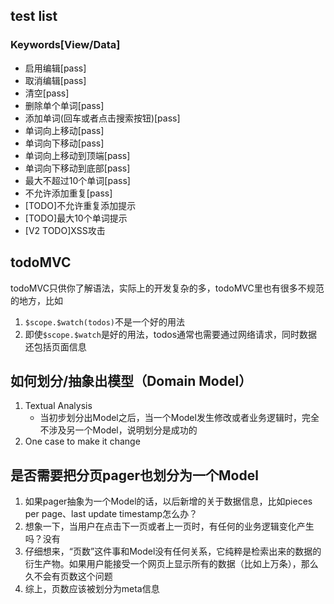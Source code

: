 ## test list

### Keywords[View/Data]

- 启用编辑[pass]
- 取消编辑[pass]
- 清空[pass]
- 删除单个单词[pass]
- 添加单词(回车或者点击搜索按钮)[pass]
- 单词向上移动[pass]
- 单词向下移动[pass]
- 单词向上移动到顶端[pass]
- 单词向下移动到底部[pass]
- 最大不超过10个单词[pass]
- 不允许添加重复[pass]
- [TODO]不允许重复添加提示
- [TODO]最大10个单词提示
- [V2 TODO]XSS攻击


## todoMVC

todoMVC只供你了解语法，实际上的开发复杂的多，todoMVC里也有很多不规范的地方，比如

1. `$scope.$watch(todos)`不是一个好的用法
2. 即使`$scope.$watch`是好的用法，todos通常也需要通过网络请求，同时数据还包括页面信息

## 如何划分/抽象出模型（Domain Model）

1. Textual Analysis
	- 当初步划分出Model之后，当一个Model发生修改或者业务逻辑时，完全不涉及另一个Model，说明划分是成功的
2. One case to make it change

## 是否需要把分页pager也划分为一个Model

1. 如果pager抽象为一个Model的话，以后新增的关于数据信息，比如pieces per page、last update timestamp怎么办？
2. 想象一下，当用户在点击下一页或者上一页时，有任何的业务逻辑变化产生吗？没有
3. 仔细想来，“页数”这件事和Model没有任何关系，它纯粹是检索出来的数据的衍生产物。如果用户能接受一个网页上显示所有的数据（比如上万条），那么久不会有页数这个问题
4. 综上，页数应该被划分为meta信息